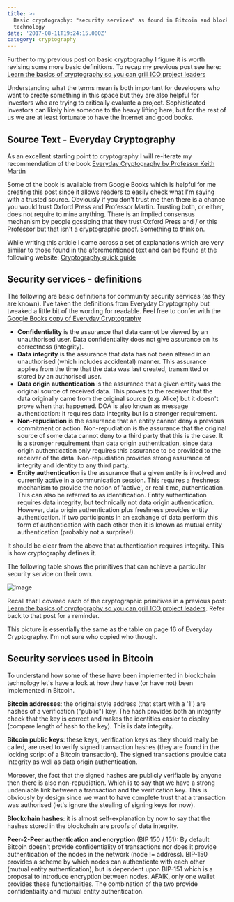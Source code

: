 ```yaml
---
title: >-
  Basic cryptography: "security services" as found in Bitcoin and blockchain
  technology
date: '2017-08-11T19:24:15.000Z'
category: cryptography
---
```

Further to my previous post on basic cryptography I figure it is worth revising some more basic definitions. To recap my previous post see here: [Learn the basics of cryptography so you can grill ICO project leaders](https://steemit.com/cryptography/@edwardthomson/learn-the-basics-of-cryptography-so-you-can-grill-ico-project-leaders)

Understanding what the terms mean is both important for developers who want to create something in this space but they are also helpful for investors who are trying to critically evaluate a project. Sophisticated investors can likely hire someone to the heavy lifting here, but for the rest of us we are at least fortunate to have the Internet and good books.

Source Text - Everyday Cryptography
-----------------------------------

As an excellent starting point to cryptography I will re-iterate my recommendation of the book [Everyday Cryptography by Professor Keith Martin](https://www.amazon.co.uk/Everyday-Cryptography-Fundamental-Principles-Applications/dp/0198788002)

Some of the book is available from Google Books which is helpful for me creating this post since it allows readers to easily check what I'm saying with a trusted source. Obviously if you don't trust me then there is a chance you would trust Oxford Press and Professor Martin. Trusting both, or either, does not require to mine anything. There is an implied consensus mechanism by people gossiping that they trust Oxford Press and / or this Professor but that isn't a cryptographic proof. Something to think on.

While writing this article I came across a set of explanations which are very similar to those found in the aforementioned text and can be found at the following website: [Cryptography quick guide](https://www.tutorialspoint.com/cryptography/cryptography_quick_guide.htm)

Security services - definitions
-------------------------------

The following are basic definitions for community security services (as they are known). I've taken the definitions from Everyday Cryptography but tweaked a little bit of the wording for readable. Feel free to confer with the [Google Books copy of Everyday Cryptography](https://books.google.co.uk/books?id=1NHli2uzt_EC&pg=PR15&source=gbs_selected_pages&cad=2#v=onepage&q&f=false)

*   **Confidentiality** is the assurance that data cannot be viewed by an unauthorised user. Data confidentiality does not give assurance on its correctness (integrity).
*   **Data integrity** is the assurance that data has not been altered in an unauthorised (which includes accidental) manner. This assurance applies from the time that the data was last created, transmitted or stored by an authorised user.
*   **Data origin authentication** is the assurance that a given entity was the original source of received data. This proves to the receiver that the data originally came from the original source (e.g. Alice) but it doesn't prove when that happened. DOA is also known as message authentication: it requires data integrity but is a stronger requirement.
*   **Non-repudiation** is the assurance that an entity cannot deny a previous commitment or action. Non-repudiation is the assurance that the original source of some data cannot deny to a third party that this is the case. It is a stronger requirement than data origin authentication, since data origin authentication only requires this assurance to be provided to the receiver of the data. Non-repudiation provides strong assurance of integrity and identity to any third party.
*   **Entity authentication** is the assurance that a given entity is involved and currently active in a communication session. This requires a freshness mechanism to provide the notion of 'active', or real-time, authentication. This can also be referred to as identification. Entity authentication requires data integrity, but technically not data origin authentication. However, data origin authentication plus freshness provides entity authentication. If two participants in an exchange of data perform this form of authentication with each other then it is known as mutual entity authentication (probably not a surprise!).

It should be clear from the above that authentication requires integrity. This is how cryptography defines it.

The following table shows the primitives that can achieve a particular security service on their own.

![Image](https://steemitimages.com/0x0/https://www.tutorialspoint.com/cryptography/images/primitive_service.jpg)

Recall that I covered each of the cryptographic primitives in a previous post: [Learn the basics of cryptography so you can grill ICO project leaders](https://steemit.com/cryptography/@edwardthomson/learn-the-basics-of-cryptography-so-you-can-grill-ico-project-leaders). Refer back to that post for a reminder.

This picture is essentially the same as the table on page 16 of Everyday Cryptography. I'm not sure who copied who though.

Security services used in Bitcoin
---------------------------------

To understand how some of these have been implemented in blockchain technology let's have a look at how they have (or have not) been implemented in Bitcoin.

**Bitcoin addresses**: the original style address (that start with a '1') are hashes of a verification ("public") key. The hash provides both an integrity check that the key is correct and makes the identities easier to display (compare length of hash to the key). This is data integrity.

**Bitcoin public keys**: these keys, verification keys as they should really be called, are used to verify signed transaction hashes (they are found in the locking script of a Bitcoin transaction). The signed transactions provide data integrity as well as data origin authentication.

Moreover, the fact that the signed hashes are publicly verifiable by anyone then there is also non-repudiation. Which is to say that we have a strong undeniable link between a transaction and the verification key. This is obviously by design since we want to have complete trust that a transaction was authorised (let's ignore the stealing of signing keys for now).

**Blockchain hashes**: it is almost self-explanation by now to say that the hashes stored in the blockchain are proofs of data integrity.

**Peer-2-Peer authentication and encryption** (BIP 150 / 151): By default Bitcoin doesn't provide confidentiality of transactions nor does it provide authentication of the nodes in the network (node != address). BIP-150 provides a scheme by which nodes can authenticate with each other (mutual entity authentication), but is dependent upon BIP-151 which is a proposal to introduce encryption between nodes. AFAIK, only one wallet provides these functionalities. The combination of the two provide confidentiality and mutual entity authentication.
